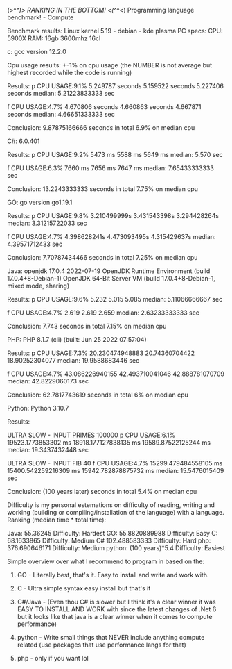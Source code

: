 (>^_^)> RANKING IN THE BOTTOM! <(^_^<)
Programming language benchmark! - Compute

Benchmark results: Linux kernel 5.19 - debian - kde plasma
PC specs:
CPU: 5900X
RAM: 16gb 3600mhz 16cl

c: gcc version 12.2.0

Cpu usage results: +-1% on cpu usage (the NUMBER is not average but highest recorded while the code is running)

Results:
p   CPU USAGE:9.1%      5.249787 seconds    5.159522 seconds    5.227406 seconds
median: 5.21223833333 sec

f   CPU USAGE:4.7%      4.670806 seconds    4.660863 seconds    4.667871 seconds
median: 4.66651333333 sec

Conclusion: 9.87875166666 seconds in total 6.9% on median cpu


C#: 6.0.401

Results:
p   CPU USAGE:9.2%   5473 ms     5588 ms     5649 ms
median: 5.570 sec

f   CPU USAGE:6.3%   7660 ms     7656 ms     7647 ms
median: 7.65433333333 sec

Conclusion: 13.2243333333 seconds in total 7.75% on median cpu


GO: go version go1.19.1

Results:
p   CPU USAGE:9.8%      3.210499999s    3.431543398s    3.294428264s
median: 3.31215722033 sec

f   CPU USAGE:4.7%      4.398628241s    4.473093495s    4.315429637s
median: 4.39571712433 sec

Conclusion: 7.70787434466 seconds in total 7.25% on median cpu


Java:
openjdk 17.0.4 2022-07-19
OpenJDK Runtime Environment (build 17.0.4+8-Debian-1)
OpenJDK 64-Bit Server VM (build 17.0.4+8-Debian-1, mixed mode, sharing)

Results:
p   CPU USAGE:9.6%      5.232   5.015   5.085
median: 5.11066666667 sec

f   CPU USAGE:4.7%      2.619   2.619   2.659
median: 2.63233333333 sec

Conclusion: 7.743 seconds in total 7.15% on median cpu


PHP: PHP 8.1.7 (cli) (built: Jun 25 2022 07:57:04)

Results:
p   CPU USAGE:7.3%      20.230474948883     20.74360704422      18.90252304077
median: 19.9588683446 sec

f   CPU USAGE:4.7%      43.086226940155     42.493710041046     42.888781070709
median: 42.8229060173 sec

Conclusion: 62.7817743619 seconds in total 6% on median cpu


Python: Python 3.10.7

Results:

ULTRA SLOW - INPUT PRIMES 100000
p   CPU USAGE:6.1%      19523.1773853302 ms     18918.177127838135 ms       19589.87522125244 ms
median: 19.3437432448 sec

ULTRA SLOW - INPUT FIB 40
f   CPU USAGE:4.7%      15299.479484558105 ms       15400.542259216309 ms       15942.782878875732 ms
median: 15.5476015409 sec

Conclusion: (100 years later) seconds in total 5.4% on median cpu



Difficulty is my personal estemations on difficulty of reading, writing and working (building or compiling/installation of the language) with a language.
Ranking (median time * total time):

Java:   55.36245            Difficulty:  Hardest
GO:     55.8820889988       Difficulty:  Easy
C:      68.1633865          Difficulty:  Medium
C#      102.488583333       Difficulty:  Hard
php:    376.690646171       Difficulty:  Medium
python: (100 years)*5.4     Difficulty:  Easiest

Simple overview over what I recommend to program in based on the:
1) GO - Literally best, that's it. Easy to install and write and work with.

2) C - Ultra simple syntax easy install but that's it

3) C#/Java - (Even thou C# is slower but I think it's a clear winner it was EASY TO INSTALL AND WORK with since
the latest changes of .Net 6 but it looks like that java is a clear winner when it comes to compute performance)

4) python - Write small things that NEVER include anything compute related (use packages that use performance langs for that)

5) php - only if you want lol
